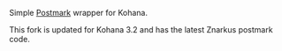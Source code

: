 Simple [Postmark](http://postmarkapp.com/) wrapper for Kohana.

This fork is updated for Kohana 3.2 and has the latest Znarkus postmark code.
